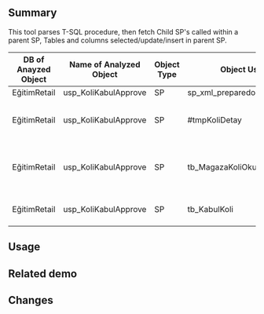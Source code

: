## Summary
This tool parses T-SQL procedure, then fetch Child SP's called within a parent SP, 
Tables and columns selected/update/insert in parent SP.


| DB of Anayzed Object | Name of Analyzed Object | Object Type | Object Used | Object Type | Usage Type | Columns | 
| -------------------- | ----------------------- | ----------- | ----------- | ----------- | ---------- | ------- | 
| EğitimRetail | usp_KoliKabulApprove | SP | sp_xml_preparedocument | SP | Exec |  |	 
| EğitimRetail | usp_KoliKabulApprove | SP | #tmpKoliDetay | Table  | Read | Barkod, IrsaliyeNo, GonderenDepo, AlanDepo, OkutmaTarihi | 
| EğitimRetail | usp_KoliKabulApprove | SP | tb_MagazaKoliOkutmaKayitlari | Table | Insert | Magazakod, KoliID, KoliBarkod, OkutulduguZaman, OkutanKullanici, GeriGonderildi | 
| EğitimRetail | usp_KoliKabulApprove | SP | tb_KabulKoli | Table | Update | Okutuldu, OkutulduguTarih, OkutanKullanici | 


## Usage

## Related demo

## Changes
